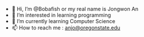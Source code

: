 - 👋 Hi, I’m @Bobafish or my real name is Jongwon An
- 👀 I’m interested in learning programming
- 🌱 I’m currently learning Computer Science
- 📫 How to reach me : anjo@oregonstate.edu

<!---
Bobafish/Bobafish is a ✨ special ✨ repository because its `README.md` (this file) appears on your GitHub profile.
You can click the Preview link to take a look at your changes.
--->

